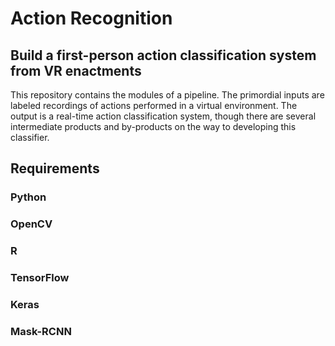# Action Recognition

## Build a first-person action classification system from VR enactments

This repository contains the modules of a pipeline. The primordial inputs are labeled recordings of actions performed in a virtual environment. The output is a real-time action classification system, though there are several intermediate products and by-products on the way to developing this classifier.

## Requirements

### Python
### OpenCV
### R
### TensorFlow
### Keras
### Mask-RCNN
